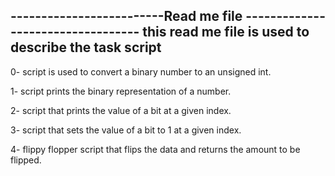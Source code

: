 -------------------------Read me file ----------------------------------
this read me file is used to describe the task script
------------------------------------------------------------------------
0- script is used to convert a binary number to an unsigned int.

1- script prints the binary representation of a number.

2- script that prints the value of a bit at a given index.

3- script that sets the value of a bit to 1 at a given index.

4- flippy flopper script that flips the data and returns the amount to be flipped. 
